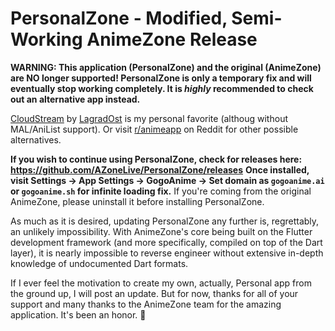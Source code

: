 # PersonalZone - Modified, Semi-Working AnimeZone Release
**WARNING: This application (PersonalZone) and the original (AnimeZone) are NO longer supported! PersonalZone is only a temporary fix and will eventually stop working completely. It is _highly_ recommended to check out an alternative app instead.** 

[CloudStream](https://github.com/LagradOst/CloudStream-3) by [LagradOst](https://github.com/LagradOst) is my personal favorite (althoug without MAL/AniList support). Or visit [r/animeapp](https://www.reddit.com/r/animeapp/) on Reddit for other possible alternatives.

**If you wish to continue using PersonalZone, check for releases here: https://github.com/AZoneLive/PersonalZone/releases**
**Once installed, visit Settings -> App Settings -> GogoAnime -> Set domain as `gogoanime.ai` or `gogoanime.sh` for infinite loading fix.**
If you're coming from the original AnimeZone, please uninstall it before installing PersonalZone.

As much as it is desired, updating PersonalZone any further is, regrettably, an unlikely impossibility. With AnimeZone's core being built on the Flutter development framework (and more specifically, compiled on top of the Dart layer), it is nearly impossible to reverse engineer without extensive in-depth knowledge of undocumented Dart formats.<br/>

If I ever feel the motivation to create my own, actually, Personal app from the ground up, I will post an update. But for now, thanks for all of your support and many thanks to the AnimeZone team for the amazing application. It's been an honor. :wave:
